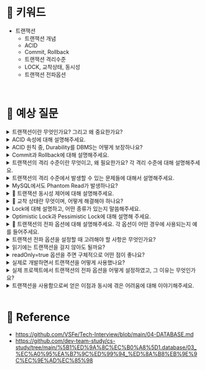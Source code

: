 # 📍 키워드
- 트랜잭션
    - 트랜잭션 개념
    - ACID
    - Commit, Rollback
    - 트랜잭션 격리수준
    - LOCK, 교착상태, 동시성
    - 트랜잭션 전파옵션

<br>

# 📍 예상 질문
<details>
<summary>트랜잭션이란 무엇인가요? 그리고 왜 중요한가요?</summary>
<div markdown="1">

- 트랜잭션은 데이터베이스에서 일련의 연산을 수행하는 단위를 말합니다. 이 일련의 연산은 모두 성공하거나, 아니면 모두 실패해야 합니다. 이런 특성을 '원자성'이라고 부르죠.
- 트랜잭션은 데이터의 일관성을 보장하는 매우 중요한 역할을 합니다. 예를 들어, 은행에서 두 계좌 간의 이체를 생각해보면, 한 계좌에서 돈을 빼고 다른 계좌에 돈을 넣는 두 개의 연산이 하나의 트랜잭션을 이룹니다. 만약 이 두 연산 중 하나라도 실패하면, 돈이 사라지거나 두 번 증가하는 등의 문제가 발생할 수 있습니다. 따라서 트랜잭션을 통해 이런 연산들이 모두 성공하거나 모두 실패하도록 보장해야 합니다.
- 또한, 트랜잭션은 여러 사용자나 애플리케이션이 동시에 같은 데이터에 접근할 때 발생할 수 있는 문제를 해결하는 데도 중요한 역할을 합니다. 이를 '동시성 제어'라고 부르며, 이를 통해 데이터의 무결성을 보장합니다.
- 따라서 트랜잭션은 데이터의 일관성과 무결성을 보장하며, 여러 사용자나 애플리케이션간의 동시 접근 문제를 해결하는데 중요한 역할을 합니다.

</div>
</details>
<details>
<summary>ACID 속성에 대해 설명해주세요.</summary>
<div markdown="1">

- 트랜잭션이 제대로 수행되기 위해 지켜야 하는 4가지 속성이 있는데, 그것이 바로 ACID입니다. ACID는 Atomicity(원자성), Consistency(일관성), Isolation(독립성), Durability(영속성)의 약자입니다.
1. Atomicity(원자성): 트랜잭션의 모든 연산은 한꺼번에 수행되거나 전혀 수행되지 않아야 한다는 것을 의미합니다. 즉, 트랜잭션 내의 연산들이 부분적으로 실행되는 것을 허용하지 않습니다.
2. Consistency(일관성): 트랜잭션의 수행이 데이터의 일관성을 보장해야 한다는 것을 의미합니다. 즉, 트랜잭션이 성공적으로 완료되면 항상 일관성 있는 상태로 유지되어야 합니다.
3. Isolation(독립성): 동시에 실행되는 트랜잭션들이 서로 영향을 미치지 않도록 보장해야 한다는 것을 의미합니다. 즉, 하나의 트랜잭션 실행이 완료될 때까지 다른 트랜잭션에서는 그 결과를 볼 수 없습니다.
4. Durability(영속성): 트랜잭션이 성공적으로 완료되면 그 결과는 영구적으로 반영되어야 한다는 것을 의미합니다. 즉, 시스템이 실패하더라도 완료된 트랜잭션의 결과는 그대로 유지되어야 합니다.
- 이 4가지 속성을 통해 트랜잭션은 데이터의 정확성과 안정성을 보장하며, 데이터베이스 시스템의 핵심 기능을 수행합니다.

</div>
</details>
<details>
<summary>ACID 원칙 중, Durability를 DBMS는 어떻게 보장하나요?</summary>
<div markdown="1">

- Durability, 즉 영속성은 한번 수행된 트랜잭션의 결과가 영구적으로 반영되어야 한다는 원칙입니다. 이 원칙은 DBMS에서 주로 로그 기반의 복구 기법과 디스크에 데이터를 안전하게 저장하는 방법을 통해 보장됩니다.
- 먼저, DBMS에서는 트랜잭션의 모든 변경사항을 로그 형태로 저장합니다. 이 로그에는 어떤 데이터가 어떻게 변경되었는지에 대한 정보가 담겨 있습니다. 그래서 시스템이 실패했을 때 이 로그를 사용해 마지막으로 커밋된 트랜잭션 상태로 데이터를 복구할 수 있습니다.
- 또한, 트랜잭션이 성공적으로 커밋되면 그 결과는 디스크와 같은 비휘발성 저장소에 즉시 기록됩니다. 이렇게 하면 시스템이 다운되거나 전원이 꺼져도 데이터는 안전하게 보호됩니다.
- 이 두 가지 방법을 통해 DBMS는 트랜잭션의 영속성을 보장합니다. 따라서 사용자는 데이터가 안전하게 보호되고 있음을 확신하고, 트랜잭션을 활용할 수 있습니다.

</div>
</details>
<details>
<summary>Commit과 Rollback에 대해 설명해주세요.</summary>
<div markdown="1">

- Commit과 Rollback은 트랜잭션의 실행 결과를 확정짓거나 취소하는 데 사용되는 연산입니다.
1. Commit: 트랜잭션의 모든 변경사항을 데이터베이스에 영구적으로 적용하는 연산을 말합니다. 트랜잭션이 성공적으로 완료되면 커밋을 통해 모든 변경사항이 데이터베이스에 반영되고, 이러한 상태는 영속적으로 유지됩니다. 즉, 커밋이 실행되면 트랜잭션의 결과는 데이터베이스에 안전하게 저장되며, 이후에 시스템이 실패하더라도 복구 가능합니다.
2. Rollback: 트랜잭션의 모든 변경사항을 취소하고 트랜잭션 실행 이전의 상태로 되돌리는 연산을 말합니다. 트랜잭션 실행 중에 오류가 발생하거나 사용자의 요청에 의해 트랜잭션을 중단해야 할 때, 롤백을 통해 데이터베이스를 트랜잭션 실행 이전의 상태로 복원합니다. 즉, 롤백이 실행되면 트랜잭션이 마치 실행되지 않은 것처럼 데이터베이스가 원래의 상태로 돌아갑니다.
- 이 두 연산은 트랜잭션의 원자성을 보장하는데 핵심적인 역할을 합니다. 트랜잭션의 모든 연산이 성공적으로 완료되면 커밋을 실행하고, 그렇지 않으면 롤백을 실행함으로써 트랜잭션의 모든 연산은 한꺼번에 수행되거나 전혀 수행되지 않는 원자성을 보장합니다.

</div>
</details>
<details>
<summary>트랜잭션의 격리 수준이란 무엇이고, 왜 필요한가요? 각 격리 수준에 대해 설명해주세요.</summary>
<div markdown="1">

- 트랜잭션의 격리 수준(Isolation Level)은 동시에 여러 트랜잭션이 실행될 때 트랜잭션들이 서로 얼마나 고립되어야 하는지를 정의하는 것을 말합니다. 이는 동시성 제어를 위한 중요한 개념으로, 격리 수준에 따라 발생할 수 있는 문제와 성능 간의 트레이드오프를 관리합니다.
- SQL 표준에서는 4가지 격리 수준을 정의하고 있습니다.
1. Read Uncommitted: 가장 낮은 수준의 격리를 제공합니다. 트랜잭션에서 변경 중인 데이터를 다른 트랜잭션에서 읽을 수 있습니다. 이 수준에서는 Dirty Read, Non-Repeatable Read, Phantom Read가 모두 발생할 수 있습니다.
2. Read Committed: 대부분의 DBMS에서 기본으로 설정하는 격리 수준입니다. 트랜잭션이 커밋한 데이터만 다른 트랜잭션에서 읽을 수 있습니다. 이 수준에서는 Dirty Read는 방지하지만, Non-Repeatable Read와 Phantom Read는 여전히 발생할 수 있습니다.
3. Repeatable Read: 같은 트랜잭션에서 여러 번 데이터를 읽을 때 항상 같은 결과를 보장합니다. 이 수준에서는 Dirty Read와 Non-Repeatable Read는 방지하지만, Phantom Read는 여전히 발생할 수 있습니다.
4. Serializable: 가장 높은 수준의 격리를 제공합니다. 모든 트랜잭션을 순차적으로 실행하여 동시성 문제를 완전히 방지합니다. 하지만 이 방법은 동시에 많은 트랜잭션을 처리할 수 없으므로 성능 저하를 일으킬 수 있습니다.
- 이렇게 다양한 격리 수준을 제공하는 이유는 성능과 데이터 일관성 간의 적절한 균형을 찾기 위해서입니다. 격리 수준을 높이면 데이터의 일관성은 높아지지만, 동시에 처리할 수 있는 트랜잭션의 수는 줄어들어 성능이 저하될 수 있습니다. 따라서 애플리케이션의 요구사항과 환경에 따라 적절한 격리 수준을 선택하는 것이 중요합니다.

</div>
</details>
<details>
<summary>트랜잭션의 격리 수준에서 발생할 수 있는 문제들에 대해서 설명해주세요.</summary>
<div markdown="1">

1. Dirty Read: 한 트랜잭션에서 아직 커밋되지 않은 변경 사항을 다른 트랜잭션이 읽는 현상입니다. 이 경우, 만약 첫 번째 트랜잭션이 롤백되면, 두 번째 트랜잭션은 존재하지 않는 데이터를 읽게 됩니다.
2. Non-Repeatable Read: 한 트랜잭션 안에서 같은 쿼리를 두 번 수행했을 때, 결과가 다르게 나오는 현상입니다. 첫 번째 쿼리 이후 다른 트랜잭션이 값을 변경하거나 삭제함으로써 발생합니다.
3. Phantom Read: 한 트랜잭션 안에서 같은 쿼리를 두 번 수행했을 때, 첫 번째 쿼리에서는 없던 행이 두 번째 쿼리에서 나타나는 현상입니다. 이는 첫 번째 쿼리 이후에 다른 트랜잭션이 새로운 행을 삽입함으로써 발생합니다.

</div>
</details>
<details>
<summary>MySQL에서도 Phantom Read가 발생하나요?</summary>
<div markdown="1">

- MySQL의 InnoDB 스토리지 엔진에서는 Repeatable Read 격리 수준을 기본으로 사용합니다. 이 격리 수준에서는 일반적으로 Phantom Read 현상이 발생할 수 있지만, MySQL의 InnoDB는 이를 방지하기 위한 방법을 제공합니다.
- InnoDB는 일관된 읽기(Consistent Read)를 지원하는데, 이는 SELECT 쿼리를 실행할 때마다 해당 시점의 스냅샷을 만들어 일관된 데이터를 제공하는 기능입니다. 즉, 트랜잭션이 시작된 이후에 다른 트랜잭션에서 삽입, 수정, 삭제한 데이터는 현재 트랜잭션에 영향을 주지 않습니다. 이를 통해 MySQL의 InnoDB에서는 Repeatable Read 격리 수준에서도 Phantom Read 현상을 방지합니다.
- 하지만, 이 기능은 SELECT 쿼리에만 적용되며, SELECT FOR UPDATE나 LOCK IN SHARE MODE와 같은 명령어는 스냅샷을 사용하지 않습니다. 따라서 이러한 명령어를 사용하는 경우에는 Phantom Read 현상이 발생할 수 있습니다. 이러한 경우를 방지하려면 Serializable 격리 수준을 사용해야 합니다.

</div>
</details>
<details>
<summary>🤔 트랜잭션 동시성 제어에 대해 설명해주세요.</summary>
<div markdown="1">

- 트랜잭션 동시성 제어는 여러 트랜잭션이 동시에 실행될 때 데이터의 일관성을 유지하고, 동시성 문제를 방지하기 위한 기법입니다.
- 다수의 트랜잭션을 동시에 처리하는 것은 자원의 효율적인 활용, 시스템의 처리량 증가 등의 이점을 제공하지만, 동시에 여러 문제점을 야기할 수 있습니다. 예를 들어, 한 트랜잭션이 처리 중인 데이터를 다른 트랜잭션이 동시에 접근하거나 변경하면, 데이터의 일관성이 깨질 수 있습니다. 이와 같은 문제를 해결하기 위해 동시성 제어 기법이 필요합니다.
- 동시성 제어 기법에는 락킹(Locking), 타임스탬프 기반(Timestamp-based), 낙관적 동시성 제어(Optimistic Concurrency Control), 다중 버전 동시성 제어(Multiversion Concurrency Control) 등이 있습니다.
1. 락킹: 특정 데이터에 대한 접근을 제어하는 방법으로, 트랜잭션이 데이터를 읽거나 쓰기 전에 락을 획득해야 합니다. 락은 공유 락(Read Lock)과 배타적 락(Write Lock)이 있습니다.
2. 타임스탬프 기반: 트랜잭션에게 고유한 타임스탬프를 부여하여, 타임스탬프 순서에 따라 트랜잭션을 실행하는 방법입니다.
3. 낙관적 동시성 제어: 트랜잭션이 실행되는 동안은 다른 트랜잭션의 영향을 받지 않다가, 커밋 시점에 검증을 수행하는 방법입니다.
4. 다중 버전 동시성 제어: 각 트랜잭션에게 데이터의 특정 버전을 제공하여 동시성을 제어하는 방법입니다.

</div>
</details>
<details>
<summary>🤔 교착 상태란 무엇이며, 어떻게 해결해야 하나요?</summary>
<div markdown="1">

- 교착 상태(Deadlock)란 두 개 이상의 트랜잭션이 서로의 작업이 끝나기를 무한히 기다리는 상황을 말합니다. 이런 상황은 각 트랜잭션이 다른 트랜잭션에 의해 잠긴 리소스를 요청하면서 발생합니다. 교착 상태가 발생하면 트랜잭션은 진행이 중단되며, 이를 해결하지 않으면 시스템 전체의 성능 저하나 데이터베이스 시스템의 정지 등의 심각한 문제를 야기할 수 있습니다.
- 교착 상태를 해결하기 위한 방법은 크게 세 가지로 나눌 수 있습니다.
1. 예방(Deadlock Prevention): 교착 상태가 발생하지 않도록 시스템을 설계하는 것입니다. 예를 들어, 트랜잭션에서 모든 필요한 락을 한 번에 획득하도록 요구하거나, 락을 획득하는 순서를 정해놓는 등의 방법이 있습니다.
2. 회피(Deadlock Avoidance): 시스템이 교착 상태를 야기할 수 있는 상황을 인지하고 이를 피하는 방법입니다. 이를 위해서는 시스템의 상태를 지속적으로 모니터링하고, 리소스 요청이 교착 상태를 야기할 수 있는 상황이면 해당 요청을 보류하는 등의 방법을 사용합니다.
3. 탐지 및 복구(Deadlock Detection and Recovery): 교착 상태가 발생하면 이를 탐지하고 복구하는 방법입니다. 일정 시간마다 교착 상태를 체크하고, 교착 상태에 있는 트랜잭션을 중단하거나 롤백하여 교착 상태를 해결합니다.
- 이 중 어떤 방법을 선택할지는 시스템의 특성과 요구사항에 따라 달라집니다. 예를 들어, 트랜잭션의 수가 많고, 리소스 요청이 빈번하다면 교착 상태 발생 확률이 높으므로 탐지 및 복구 방법을 사용하는 것이 효과적일 수 있습니다. 반면에, 트랜잭션의 수가 적고 리소스 요청이 드물다면 예방 방법을 사용하는 것이 더 효율적일 수 있습니다.

</div>
</details>
<details>
<summary>Lock에 대해 설명하고, 어떤 종류가 있는지 말씀해주세요.</summary>
<div markdown="1">

- 데이터베이스에서 락(Lock)은 특정 데이터에 대한 동시 접근을 제어하는 기능을 말합니다. 락을 이용하면 여러 트랜잭션이 동시에 같은 데이터를 변경하는 것을 방지하고, 따라서 데이터의 일관성을 보장할 수 있습니다.
- 데이터베이스에서 주로 사용되는 락의 종류에는 공유 락(Shared Lock)과 배타적 락(Exclusive Lock)이 있습니다.
1. 공유 락(Shared Lock): 읽기 작업을 위한 락으로, 이 락이 설정된 데이터는 다른 트랜잭션에서 읽을 수 있지만 변경할 수는 없습니다. 즉, 여러 트랜잭션이 동시에 같은 데이터를 읽을 수 있습니다.
2. 배타적 락(Exclusive Lock): 쓰기 작업을 위한 락으로, 이 락이 설정된 데이터는 다른 트랜잭션에서 읽거나 쓰는 것을 모두 막습니다. 즉, 한 트랜잭션에서 배타적 락을 획득하면, 그 트랜잭션이 락을 해제할 때까지 다른 트랜잭션은 해당 데이터에 접근할 수 없습니다.
- 데이터베이스 시스템은 이러한 락을 활용하여 트랜잭션의 ACID 속성을 보장합니다. 트랜잭션에서 데이터를 읽거나 쓸 때 적절한 락을 설정하고, 작업이 완료되면 락을 해제함으로써 데이터의 동시 접근을 제어합니다.

</div>
</details>
<details>
<summary>Optimistic Lock과 Pessimistic Lock에 대해 설명해 주세요.</summary>
<div markdown="1">

- Optimistic Lock과 Pessimistic Lock은 락을 사용하는 방식에 따라 구분되는 두 가지 전략입니다.
1. Optimistic Lock(낙관적 락): 이는 데이터의 충돌이 그리 자주 발생하지 않을 것이라는 '낙관적' 가정 하에 충돌이 발생할 때 어떻게 해결할지에 초점을 맞춥니다. 낙관적 락은 실제로 락을 사용하지 않고, 데이터를 읽을 때는 아무런 제한 없이 읽습니다. 그리고 데이터를 변경하려고 할 때, 데이터가 원래 읽었던 시점부터 변경되지 않았다는 것을 확인하고 변경을 진행합니다. 만약 데이터가 변경되었다면 충돌이 발생한 것으로 판단하고 충돌 해결 전략(재시도, 에러 반환 등)을 적용합니다.
2. Pessimistic Lock(비관적 락): 이는 데이터의 충돌이 자주 발생할 것이라는 '비관적' 가정 하에 미리 락을 걸어 충돌을 예방하는 방식입니다. 비관적 락은 데이터를 읽을 때 공유 락을, 변경할 때 배타적 락을 걸어 다른 트랜잭션으로부터 데이터를 보호합니다. 이 방식은 데이터 충돌을 미연에 방지하지만, 락 때문에 동시성이 떨어질 수 있습니다.
- 이 두 가지 방식은 각각의 상황에 따라 적합하게 사용됩니다. 충돌이 자주 발생하지 않는 환경이거나 동시성이 중요한 경우에는 낙관적 락을, 반면에 충돌이 자주 발생하거나 데이터의 일관성이 중요한 경우에는 비관적 락을 사용합니다.

</div>
</details>
<details>
<summary>🤔 트랜잭션의 전파 옵션에 대해 설명해주세요. 각 옵션이 어떤 경우에 사용되는지 예를 들어주세요.</summary>
<div markdown="1">

- 트랜잭션의 전파 옵션(Propagation Option)은 이미 진행 중인 트랜잭션의 범위에서 새로운 트랜잭션을 시작할 때 어떻게 처리할지를 결정하는 옵션입니다. 이 옵션은 일반적으로 스프링 프레임워크와 같은 애플리케이션 프레임워크에서 제공하며, 주로 다음과 같은 여섯 가지 옵션을 제공합니다.
1. REQUIRED: 기본 옵션으로, 이미 진행 중인 트랜잭션이 있으면 그 트랜잭션에 참여하고, 없으면 새로운 트랜잭션을 시작합니다. 예를 들어, 주문 처리 로직에서 결제와 배송이라는 두 가지 작업을 하나의 트랜잭션으로 처리하려면 이 옵션을 사용할 수 있습니다.
2. SUPPORTS: 진행 중인 트랜잭션이 있으면 그 트랜잭션에 참여하고, 없으면 트랜잭션 없이 진행합니다. 예를 들어, 읽기 전용 쿼리와 같이 트랜잭션이 필수적이지 않은 경우에 이 옵션을 사용할 수 있습니다.
3. MANDATORY: 반드시 진행 중인 트랜잭션이 있어야 하며, 없으면 예외를 발생시킵니다. 예를 들어, 기존 트랜잭션의 일부로만 동작해야 하는 로직에서 이 옵션을 사용할 수 있습니다.
4. REQUIRES_NEW: 항상 새로운 트랜잭션을 시작하며, 진행 중인 트랜잭션이 있으면 잠시 보류합니다. 예를 들어, 로그 작성과 같이 다른 트랜잭션과 독립적으로 동작해야 하는 경우에 이 옵션을 사용할 수 있습니다.
5. NOT_SUPPORTED: 트랜잭션 없이 동작하며, 진행 중인 트랜잭션이 있으면 잠시 보류합니다. 예를 들어, 메일 보내기와 같이 트랜잭션이 필요하지 않은 경우에 이 옵션을 사용할 수 있습니다.
6. NEVER: 트랜잭션 없이 동작하며, 진행 중인 트랜잭션이 있으면 예외를 발생시킵니다. 예를 들어, 트랜잭션과 관련 없는 검증 로직 등에서 이 옵션을 사용할 수 있습니다.

</div>
</details>
<details>
<summary>트랜잭션 전파 옵션을 설정할 때 고려해야 할 사항은 무엇인가요?</summary>
<div markdown="1">

1. 트랜잭션 범위: 트랜잭션이 필요한 작업의 범위를 파악해야 합니다. 예를 들어, 여러 개의 데이터 변경 작업이 하나의 논리적 단위를 이룬다면, 이들 작업을 하나의 트랜잭션으로 묶어야 합니다.
2. 동시성과 격리 수준: 트랜잭션을 너무 크게 잡으면 동시성이 떨어질 수 있습니다. 반면에, 트랜잭션을 너무 작게 잡으면 데이터의 일관성을 보장하기 어려울 수 있습니다. 따라서 동시성과 격리 수준 사이의 균형을 잘 맞춰야 합니다.
3. 성능: 트랜잭션은 데이터베이스의 성능에 영향을 줍니다. 트랜잭션이 길어질수록 락이 오래 걸려 동시성이 떨어지고, 이는 시스템의 전반적인 성능 저하로 이어질 수 있습니다. 따라서 트랜잭션의 범위를 적절히 설정하여 성능 저하를 최소화해야 합니다.
4. 복구: 트랜잭션 내에서 오류가 발생했을 때, 원상태로 복구할 수 있는지를 고려해야 합니다. 예를 들어, 너무 많은 작업을 하나의 트랜잭션으로 묶으면, 하나의 작업에서 오류가 발생했을 때 모든 작업을 롤백해야 할 수 있습니다.

</div>
</details>
<details>
<summary>읽기에는 트랜잭션을 걸지 않아도 될까요?</summary>
<div markdown="1">

- 읽기 작업에 대해서도 트랜잭션을 걸어주는 것이 좋습니다. 이유는 다음과 같습니다.
1. 일관성 보장: 읽기 작업 도중에 다른 트랜잭션에서 해당 데이터를 변경하면, 읽기 작업을 수행하는 도중에 데이터가 바뀔 수 있습니다. 이는 데이터의 일관성을 해칠 수 있습니다. 트랜잭션을 걸어주면, 해당 트랜잭션 동안은 일관된 데이터를 보장받을 수 있습니다.
2. 지연 로딩(Lazy Loading) 지원: JPA에서는 연관된 엔티티를 나중에 필요할 때 로딩하는 지연 로딩 전략을 자주 사용합니다. 트랜잭션이 끝난 후에 지연 로딩을 하려고 하면, 'LazyInitializationException'이 발생합니다. 트랜잭션 범위 내에서 지연 로딩을 수행하려면 읽기에도 트랜잭션을 걸어주어야 합니다.
3. 따라서 Spring에서는 읽기 작업에 대해서도 @Transactional 애노테이션을 사용합니다. 이때, readOnly=true 옵션을 주면, 데이터를 변경하지 않는 읽기 전용 트랜잭션으로 설정할 수 있습니다. 이렇게 하면 데이터베이스는 필요한 최적화를 수행할 수 있어 성능을 향상시킬 수 있습니다.

</div>
</details>
<details>
<summary>readOnly=true 옵션을 주면 구체적으로 어떤 점이 좋나요?</summary>
<div markdown="1">

- readOnly=true 옵션을 사용하면, 해당 트랜잭션은 데이터를 변경하는 쓰기 작업이 없다는 것을 명시적으로 선언합니다. 이로 인해 데이터베이스는 일부 최적화 작업을 수행할 수 있어, 성능 향상을 기대할 수 있습니다. 구체적인 이점은 다음과 같습니다.
1. 불필요한 락 회피: 읽기 전용 트랜잭션에서는 데이터를 변경하지 않으므로, 데이터에 대한 락을 획득할 필요가 없습니다. 따라서, 락 경합으로 인한 성능 저하를 피할 수 있습니다.
2. 더티 체킹(Dirty Checking) 최소화: JPA 등의 ORM 프레임워크는 트랜잭션이 종료될 때 엔티티의 변경을 감지하고, 변경된 엔티티에 대한 데이터베이스 업데이트를 수행하는 더티 체킹을 수행합니다. 읽기 전용 트랜잭션에서는 더티 체킹을 최소화할 수 있습니다.
3. 쿼리 힌트(Query Hint) 제공: 일부 데이터베이스는 읽기 전용 트랜잭션에 대해 특별한 처리를 수행하기도 합니다. 예를 들어, MySQL의 InnoDB 엔진에서는 읽기 전용 트랜잭션에 대해 스냅샷을 제공하여 일관된 읽기를 보장하고, 동시에 락 없이 데이터를 읽을 수 있도록 합니다.
- 따라서, 읽기 작업만 수행하는 트랜잭션에서는 readOnly=true 옵션을 사용하여 이러한 이점을 활용하는 것이 좋습니다.

</div>
</details>
<details>
<summary>실제로 개발하면서 트랜잭션을 어떻게 사용했나요?</summary>
<div markdown="1">


</div>
</details>
<details>
<summary>실제 프로젝트에서 트랜잭션의 전파 옵션을 어떻게 설정하였고, 그 이유는 무엇인가요?</summary>
<div markdown="1">



</div>
</details>
<details>
<summary>트랜잭션을 사용함으로써 얻은 이점과 동시에 겪은 어려움에 대해 이야기해주세요.</summary>
<div markdown="1">



</div>
</details>


<br>

# 📍 Reference
- https://github.com/VSFe/Tech-Interview/blob/main/04-DATABASE.md
- https://github.com/dev-team-study/cs-study/tree/main/%5B1%ED%9A%8C%EC%B0%A8%5D1.database/03_%EC%A0%95%EA%B7%9C%ED%99%94_%ED%8A%B8%EB%9E%9C%EC%9E%AD%EC%85%98